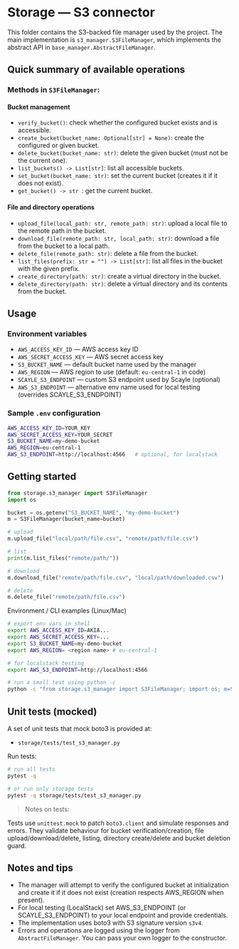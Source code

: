 # Storage — S3 connector

This folder contains the S3-backed file manager used by the project. The main implementation is `s3_manager.S3FileManager`, which implements the abstract API in `base_manager.AbstractFileManager`.

## Quick summary of available operations

### Methods in `S3FileManager`:

#### Bucket management

- `verify_bucket()`: check whether the configured bucket exists and is accessible.
- `create_bucket(bucket_name: Optional[str] = None)`: create the configured or given bucket.
- `delete_bucket(bucket_name: str)`: delete the given bucket (must not be the current one).
- `list_buckets() -> List[str]`: list all accessible buckets.
- `set_bucket(bucket_name: str)`: set the current bucket (creates it if it does not exist).
- `get_bucket() -> str `: get the current bucket.

#### File and directory operations

- `upload_file(local_path: str, remote_path: str)`: upload a local file to the remote path in the bucket.
- `download_file(remote_path: str, local_path: str)`: download a file from the bucket to a local path.
- `delete_file(remote_path: str)`: delete a file from the bucket.
- `list_files(prefix: str = "") -> List[str]`: list all files in the bucket with the given prefix.
- `create_directory(path: str)`: create a virtual directory in the bucket.
- `delete_directory(path: str)`: delete a virtual directory and its contents from the bucket.

## Usage

### Environment variables

- `AWS_ACCESS_KEY_ID` — AWS access key ID
- `AWS_SECRET_ACCESS_KEY` — AWS secret access key
- `S3_BUCKET_NAME` — default bucket name used by the manager
- `AWS_REGION` — AWS region to use (default: `eu-central-1` in code)
- `SCAYLE_S3_ENDPOINT` — custom S3 endpoint used by Scayle (optional)
- `AWS_S3_ENDPOINT` — alternative env name used for local testing (overrides SCAYLE_S3_ENDPOINT)

### Sample `.env` configuration

```sh
AWS_ACCESS_KEY_ID=YOUR_KEY
AWS_SECRET_ACCESS_KEY=YOUR_SECRET
S3_BUCKET_NAME=my-demo-bucket
AWS_REGION=eu-central-1
AWS_S3_ENDPOINT=http://localhost:4566   # optional, for localstack
```

## Getting started

```python
from storage.s3_manager import S3FileManager
import os

bucket = os.getenv("S3_BUCKET_NAME", "my-demo-bucket")
m = S3FileManager(bucket_name=bucket)

# upload
m.upload_file("local/path/file.csv", "remote/path/file.csv")

# list
print(m.list_files("remote/path/"))

# download
m.download_file("remote/path/file.csv", "local/path/downloaded.csv")

# delete
m.delete_file("remote/path/file.csv")
```

Environment / CLI examples (Linux/Mac)

```bash
# export env vars in shell
export AWS_ACCESS_KEY_ID=AKIA...
export AWS_SECRET_ACCESS_KEY=...
export S3_BUCKET_NAME=my-demo-bucket
export AWS_REGION= <region name> # eu-central-1

# for localstack testing
export AWS_S3_ENDPOINT=http://localhost:4566

# run a small test using python -c
python -c "from storage.s3_manager import S3FileManager; import os; m=S3FileManager(os.getenv('S3_BUCKET_NAME')); print(m.list_buckets())"
```

## Unit tests (mocked)
A set of unit tests that mock boto3 is provided at:

- `storage/tests/test_s3_manager.py`

Run tests:

```bash
# run all tests
pytest -q

# or run only storage tests
pytest -q storage/tests/test_s3_manager.py
```

> Notes on tests:

Tests use `unittest.mock` to patch `boto3.client` and simulate responses and errors.
They validate behaviour for bucket verification/creation, file upload/download/delete, listing, directory create/delete and bucket deletion guard.


## Notes and tips

- The manager will attempt to verify the configured bucket at initialization and create it if it does not exist (creation respects AWS_REGION when present).
- For local testing (LocalStack) set AWS_S3_ENDPOINT (or SCAYLE_S3_ENDPOINT) to your local endpoint and provide credentials.
- The implementation uses boto3 with S3 signature version `s3v4`.
- Errors and operations are logged using the logger from `AbstractFileManager`. You can pass your own logger to the constructor.
